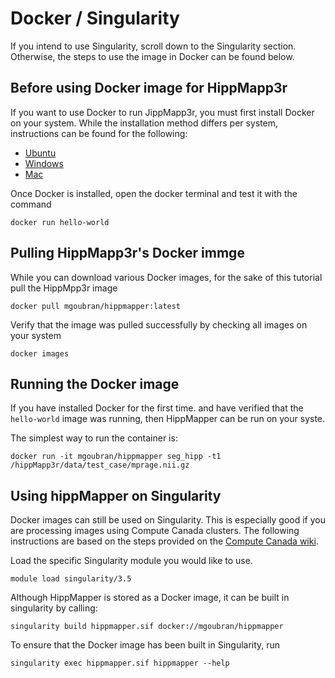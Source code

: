 # Docker / Singularity

If you intend to use Singularity, scroll down to the Singularity section. Otherwise, the steps to use the image in Docker can be found below.

## Before using Docker image for HippMapp3r

If you want to use Docker to run JippMapp3r, you must first install Docker on your system. While the installation method differs per system, instructions can be found for the following:

- [Ubuntu](https://docs.docker.com/install/linux/docker-ce/ubuntu/)
- [Windows](https://docs.docker.com/docker-for-windows/install/)
- [Mac](https://docs.docker.com/docker-for-mac/)

Once Docker is installed, open the docker terminal and test it with the command

    docker run hello-world


## Pulling HippMapp3r's Docker immge

While you can download various Docker images, for the sake of this tutorial pull the HippMpp3r image

    docker pull mgoubran/hippmapper:latest

Verify that the image was pulled successfully by checking all images on your system

    docker images


## Running the Docker image

If you have installed Docker for the first time. and have verified that the `hello-world` image was running, then HippMapper can be run on your syste.

The simplest way to run the container is:

    docker run -it mgoubran/hippmapper seg_hipp -t1 /hippMapp3r/data/test_case/mprage.nii.gz


## Using hippMapper on Singularity

Docker images can still be used on Singularity. This is especially good if you are processing images using Compute Canada clusters. The following instructions are based on the steps provided on the [Compute Canada wiki](https://docs.computecanada.ca/wiki/Singularity).

Load the specific Singularity module you would like to use.

    module load singularity/3.5

Although HippMapper is stored as a Docker image, it can be built in singularity by calling:

    singularity build hippmapper.sif docker://mgoubran/hippmapper

To ensure that the Docker image has been built in Singularity, run

    singularity exec hippmapper.sif hippmapper --help


